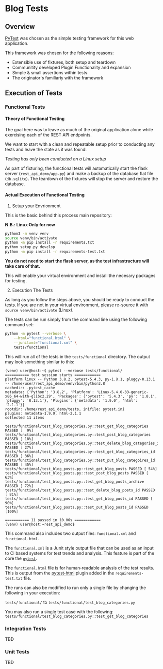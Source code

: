 # Blog Tests

## Overview

[PyTest](https://docs.pytest.org/en/stable/) was chosen as the simple testing framework for this web application.

This framework was chosen for the following reasons:

* Extensible use of fixtures, both setup and teardown
* Communitity developed Plugin Functionality and expansion
* Simple & small assertions within tests
* The originator's familiariy with the framework


## Execution of Tests

### Functional Tests

#### Theory of Functional Testing

The goal here was to leave as much of the original application alone while exercising each of the REST API endpoints.

We want to start with a clean and repeatable setup prior to conducting any tests and leave the state as it was found.

*Testing has only been conducted on a Linux setup*

As part of fixturing, the functional tests will automatically start the flask server (`rest_api_demo/app.py`) and make a backup of the database flat file (`db.sqlite`).
The teardown of the fixtures will stop the server and restore the database.

#### Actual Execution of Functional Testing

1. Setup your Envrionment

This is the basic behind this process main repository:

**N.B.: Linux Only for now**

```bash
python3 -m venv venv
source venv/bin/activate
python -m pip install -r requirements.txt
python setup.py develop
python -m pip install -r requirements-test.txt
```

**You do not need to start the flask server, as the test infrastructure will take care of that.**

This will enable your virtual environment and install the necesary packages for testing.

2. Execution The Tests

As long as you follow the steps above, you should be ready to conduct the tests.
If you are not in your virtual environment, please re-source it with `source venv/bin/activate` (Linux).

The tests can be run simply from the command line using the following command set:

```bash
python -m pytest --verbose \
    --html="functional.html" \
    --junitxml="functional.xml" \
    tests/functional
```

This will run all of the tests in the `tests/functional` directory. 
The output may look something similar to this:

```
(venv) user@host:~$ pytest --verbose tests/functional/
=========== test session starts ============
platform linux -- Python 3.8.2, pytest-5.4.3, py-1.8.1, pluggy-0.13.1 -- /home/user/rest_api_demo/venv/bin/python3.8
cachedir: .pytest_cache
metadata: {'Python': '3.8.2', 'Platform': 'Linux-5.4.0-33-generic-x86_64-with-glibc2.29', 'Packages': {'pytest': '5.4.3', 'py': '1.8.1', 'pluggy': '0.13.1'}, 'Plugins': {'metadata': '1.9.0', 'html': '2.1.1'}}
rootdir: /home/rest_api_demo/tests, inifile: pytest.ini
plugins: metadata-1.9.0, html-2.1.1
collected 11 items                              

tests/functional/test_blog_categories.py::test_get_blog_categories PASSED [  9%]
tests/functional/test_blog_categories.py::test_post_blog_categories PASSED [ 18%]
tests/functional/test_blog_categories.py::test_delete_blog_categories_id PASSED [ 27%]
tests/functional/test_blog_categories.py::test_get_blog_categories_id PASSED [ 36%]
tests/functional/test_blog_categories.py::test_put_blog_categoires_id PASSED [ 45%]
tests/functional/test_blog_posts.py::test_get_blog_posts PASSED [ 54%]
tests/functional/test_blog_posts.py::test_post_blog_posts PASSED [ 63%]
tests/functional/test_blog_posts.py::test_get_blog_posts_archive PASSED [ 72%]
tests/functional/test_blog_posts.py::test_delete_blog_posts_id PASSED [ 81%]
tests/functional/test_blog_posts.py::test_get_blog_posts_id PASSED [ 90%]
tests/functional/test_blog_posts.py::test_put_blog_posts_id PASSED [100%]

=========== 11 passed in 10.06s ============
(venv) user@host:~rest_api_demo$ 
```

This command also includes two output files: `functional.xml` and `functional.html`.

The `functional.xml` is a Junit style output file that can be used as an input to CI based systems for test trends and analysis.
This feature is part of the core the [`pytest`](https://docs.pytest.org/en/stable/usage.html#creating-junitxml-format-files).

The `functional.html` file is for human-readable analysis of the test results. 
This is output from the [pytest-html](https://github.com/pytest-dev/pytest-html) plugin added in the `requirements-test.txt` file.

The runs can also be modified to run only a single file by changing the following in your execution:

`tests/functional/` to `tests/functional/test_blog_categories.py`

You may also run a single test case with the following:
`tests/functional/test_blog_categories.py::test_get_blog_categories`

### Integration Tests

TBD

### Unit Tests

TBD